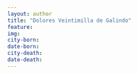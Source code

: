 ```yaml
---
layout: author
title: "Dolores Veintimilla de Galindo"
feature: 
img:
city-born: 
date-born: 
city-death: 
date-death:
---
```

